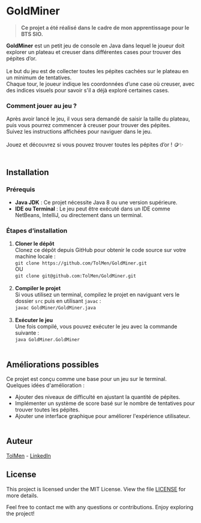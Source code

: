 
# GoldMiner

> **Ce projet a été réalisé dans le cadre de mon apprentissage pour le BTS SIO.**

**GoldMiner** est un petit jeu de console en Java dans lequel le joueur doit explorer un plateau et creuser dans différentes cases pour trouver des pépites d’or. <br><br>
Le but du jeu est de collecter toutes les pépites cachées sur le plateau en un minimum de tentatives. <br>
Chaque tour, le joueur indique les coordonnées d’une case où creuser, avec des indices visuels pour savoir s'il a déjà exploré certaines cases.

### Comment jouer au jeu ?
Après avoir lancé le jeu, il vous sera demandé de saisir la taille du plateau, puis vous pourrez commencer à creuser pour trouver des pépites. <br>
Suivez les instructions affichées pour naviguer dans le jeu. <br><br>
Jouez et découvrez si vous pouvez trouver toutes les pépites d’or ! 🪙✨
<br><br>
## Installation

### Prérequis <br>
- **Java JDK** : Ce projet nécessite Java 8 ou une version supérieure.
- **IDE ou Terminal** : Le jeu peut être exécuté dans un IDE comme NetBeans, IntelliJ, ou directement dans un terminal.

### Étapes d’installation

1. **Cloner le dépôt** <br>
   Clonez ce dépôt depuis GitHub pour obtenir le code source sur votre machine locale : <br>
   `git clone https://github.com/TolMen/GoldMiner.git` <br>
   OU <br>
   `git clone git@github.com:TolMen/GoldMiner.git`
<br><br>
3. **Compiler le projet** <br>
   Si vous utilisez un terminal, compilez le projet en naviguant vers le dossier `src` puis en utilisant `javac` : <br>
   `javac GoldMiner/GoldMiner.java`
<br><br>
5. **Exécuter le jeu** <br>
   Une fois compilé, vous pouvez exécuter le jeu avec la commande suivante : <br>
   `java GoldMiner.GoldMiner`
<br><br>
## Améliorations possibles

Ce projet est conçu comme une base pour un jeu sur le terminal. <br>
Quelques idées d'amélioration : <br>
- Ajouter des niveaux de difficulté en ajustant la quantité de pépites. <br>
- Implémenter un système de score basé sur le nombre de tentatives pour trouver toutes les pépites. <br>
- Ajouter une interface graphique pour améliorer l'expérience utilisateur.
<br><br>
## Auteur

[TolMen](https://github.com/TolMen) - [LinkedIn](https://www.linkedin.com/in/jessyfrachisse/)
<br>
## License

This project is licensed under the MIT License. View the file [LICENSE](LICENSE) for more details.

Feel free to contact me with any questions or contributions. Enjoy exploring the project!
